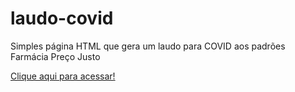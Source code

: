 # laudo-covid
Simples página HTML que gera um laudo para COVID aos padrões Farmácia Preço Justo

[Clique aqui para acessar!](https://baautitz.github.io/laudo-covid/)
